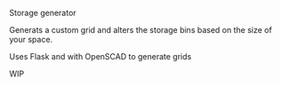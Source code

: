 Storage generator

Generats a custom grid and alters the storage bins based on the size of your space.

Uses Flask and with OpenSCAD to generate grids

WIP
